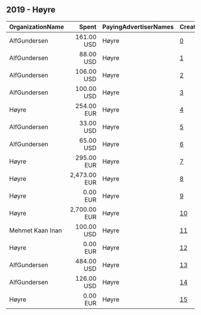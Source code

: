 ## 2019 - Høyre 
|OrganizationName|Spent|PayingAdvertiserNames|CreativeUrls|Impressions|Genders|AgeBrackets|CountryCodes|BillingAddresses|CandidateBallotInformation|
|:---|---:|:---|:---|---:|:---|:---|:---|:---|:---|
|AlfGundersen|161.00 USD|Høyre|[0](https://www.snap.com/political-ads/asset/07a90ace242dc8350847c78649abbdbf12711176b9c9dfa69491ac2946a4897d?mediaType=mp4)|92,956||18+|norway|"Thormøhlensgate 53D,Bergen,5006,NO"||
|AlfGundersen|88.00 USD|Høyre|[1](https://www.snap.com/political-ads/asset/07a90ace242dc8350847c78649abbdbf12711176b9c9dfa69491ac2946a4897d?mediaType=mp4)|52,802||18+|norway|"Thormøhlensgate 53D,Bergen,5006,NO"||
|AlfGundersen|106.00 USD|Høyre|[2](https://www.snap.com/political-ads/asset/6e88e041ab2d9163dce12699d36fe94534ceab66a9dfad4aeb060929a9c52207?mediaType=mp4)|38,919||20+|norway|"Thormøhlensgate 53D,Bergen,5006,NO"||
|AlfGundersen|100.00 USD|Høyre|[3](https://www.snap.com/political-ads/asset/c59a03473b4a0a1ef2e2c9a2717d299dd248e8dc9e54511e835b84d1c0251b69?mediaType=mp4)|57,974||20+|norway|"Thormøhlensgate 53D,Bergen,5006,NO"||
|Høyre|254.00 EUR|Høyre|[4](https://www.snap.com/political-ads/asset/b5b28a3c8b020ef034747f95b3670c0c1c654584cef6658563f2f6975d9d97dd?mediaType=mp4)|98,326||18+|norway|"Stortingsgaten 20,Oslo,0161,NO"||
|AlfGundersen|33.00 USD|Høyre|[5](https://www.snap.com/political-ads/asset/70e3ba174091b98d67aa39e4bd6894aedbe371ce98a70565897a7cab8b36404e?mediaType=mp4)|12,629||20+|norway|"Thormøhlensgate 53D,Bergen,5006,NO"||
|AlfGundersen|65.00 USD|Høyre|[6](https://www.snap.com/political-ads/asset/70e3ba174091b98d67aa39e4bd6894aedbe371ce98a70565897a7cab8b36404e?mediaType=mp4)|37,755||18+|norway|"Thormøhlensgate 53D,Bergen,5006,NO"||
|Høyre|295.00 EUR|Høyre|[7](https://www.snap.com/political-ads/asset/b5b28a3c8b020ef034747f95b3670c0c1c654584cef6658563f2f6975d9d97dd?mediaType=mp4)|131,349||18+|norway|"Stortingsgaten 20,Oslo,0161,NO"||
|Høyre|2,473.00 EUR|Høyre|[8](https://www.snap.com/political-ads/asset/a78e6ad7120dec666436b30f3b2bf19a45c50f08b2d990c918a10feb51db4a05?mediaType=mp4)|1,685,324||16+|norway|"Stortingsgaten 20,Oslo,0161,NO"||
|Høyre|0.00 EUR|Høyre|[9](https://www.snap.com/political-ads/asset/a322655b8976cd3436069b2a1afd491fac5221e96b12158456ef3b745bab882a?mediaType=png)|247|||norway|"Stortingsgaten 20,Oslo,0161,NO"||
|Høyre|2,700.00 EUR|Høyre|[10](https://www.snap.com/political-ads/asset/101a864924d2f235056a107f779107972e32951d93f31bf95c1a9b361afec061?mediaType=mp4)|869,805||18+|norway|"Stortingsgaten 20,Oslo,0161,NO"||
|Mehmet Kaan Inan|100.00 USD|Høyre|[11](https://www.snap.com/political-ads/asset/1948cb493c78c4e9962515bcccb53aeec3d55c8ccb4f87fd53a368482c060dc3?mediaType=png)|28,296||18-29|norway|NO||
|Høyre|0.00 EUR|Høyre|[12](https://www.snap.com/political-ads/asset/cc17d694922f72ec166a2a30aad27347dc7ae20fa6ffc8f72fea4606ddf9db1d?mediaType=mp4)|2||16-30|norway|"Stortingsgaten 20,Oslo,0161,NO"||
|AlfGundersen|484.00 USD|Høyre|[13](https://www.snap.com/political-ads/asset/70e3ba174091b98d67aa39e4bd6894aedbe371ce98a70565897a7cab8b36404e?mediaType=mp4)|280,778||18+|norway|"Thormøhlensgate 53D,Bergen,5006,NO"||
|AlfGundersen|126.00 USD|Høyre|[14](https://www.snap.com/political-ads/asset/28fbe659cd2b95bda4390488b1a91193d3f501850f9168f45c5bdafd038e6341?mediaType=mp4)|49,312||20+|norway|"Thormøhlensgate 53D,Bergen,5006,NO"||
|Høyre|0.00 EUR|Høyre|[15](https://www.snap.com/political-ads/asset/db29d408259446534520e68a7155fc855b31bf187f1a7a36906b400820217ad1?mediaType=mp4)|2||16-30|norway|"Stortingsgaten 20,Oslo,0161,NO"||
